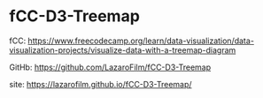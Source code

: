 # fCC-D3-Treemap

fCC: https://www.freecodecamp.org/learn/data-visualization/data-visualization-projects/visualize-data-with-a-treemap-diagram

GitHb: https://github.com/LazaroFilm/fCC-D3-Treemap

site: https://lazarofilm.github.io/fCC-D3-Treemap/
